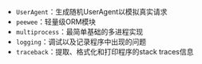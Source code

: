 - `UserAgent`：生成随机UserAgent以模拟真实请求
- `peewee`：轻量级ORM模块
- `multiprocess`：最简单基础的多进程实现
- `logging`：调试以及记录程序中出现的问题
- `traceback`：提取、格式化和打印程序的stack traces信息